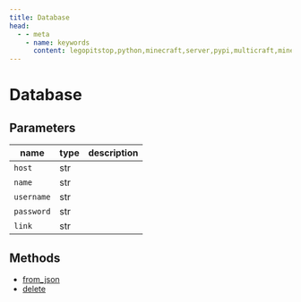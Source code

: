 ```yaml
---
title: Database
head:
  - - meta
    - name: keywords
      content: legopitstop,python,minecraft,server,pypi,multicraft,minecraftserver,pythonpackage
---
```


# Database

## Parameters

| name       | type | description |
| ---------- | ---- | ----------- |
| `host`     | str  |             |
| `name`     | str  |             |
| `username` | str  |             |
| `password` | str  |             |
| `link`     | str  |             |

## Methods

- [from_json](#from_json)
- [delete](./MulticraftAPI#delete-database)

